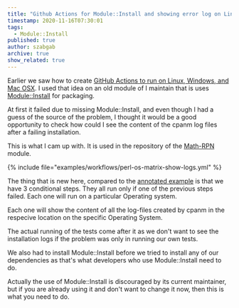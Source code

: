 ```yaml
---
title: "Github Actions for Module::Install and showing error log on Linux, Mac OSX, and Windows"
timestamp: 2020-11-16T07:30:01
tags:
  - Module::Install
published: true
author: szabgab
archive: true
show_related: true
---
```



Earlier we saw how to create [GitHub Actions to run on Linux, Windows, and Mac OSX](/github-actions-running-on-3-operating-systems).
I used that idea on an old module of I maintain that is uses [Module::Install](https://metacpan.org/pod/Module::Install) for packaging.

At first it failed due to missing Module::Install, and even though I had a guess of the source of the problem, I thought it would be a good
opportunity to check how could I see the content of the cpanm log files after a failing installation.


This is what I cam up with. It is used in the repository of the [Math-RPN](https://github.com/szabgab/Math-RPN) module.


{% include file="examples/workflows/perl-os-matrix-show-logs.yml" %}

The thing that is new here, compared to the [annotated example](/github-actions-running-on-3-operating-systems)
is that we have 3 conditional steps. They all run only if one of the previous steps failed.
Each one will run on a particular Operating system.

Each one will show the content of all the log-files created by cpanm in the respecive location on the specific Operating System.

The actual running of the tests come after it as we don't want to see the installation logs if the problem was only in running our own
tests.


We also had to install Module::Install before we tried to install any of our dependencies as that's what
developers who use Module::Install need to do.


Actually the use of Module::Install is discouraged by its current maintainer,
but if you are already using it and don't want to change it now, then this is what you need to do.

